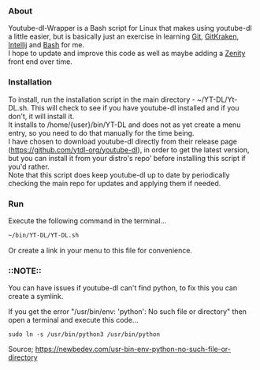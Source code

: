 <h3>About</h3>

Youtube-dl-Wrapper is a Bash script for Linux that makes using youtube-dl a little easier, but is basically just an exercise in learning [Git](https://git-scm.com/), [GitKraken](https://www.gitkraken.com/), [Intellij](https://www.jetbrains.com/idea/) and [Bash](https://www.gnu.org/software/bash/) for me.<br />
I hope to update and improve this code as well as maybe adding a [Zenity](https://wiki.gnome.org/Projects/Zenity) front end over time.<br />

<h3>Installation</h3>

To install, run the installation script in the main directory - ~/YT-DL/Yt-DL.sh. This will check to see if you have youtube-dl installed and if you don't, it will install it.<br />
It installs to /home/{user}/bin/YT-DL and does not as yet create a menu entry, so you need to do that manually for the time being.<br />
I have chosen to download youtube-dl directly from their release page (https://github.com/ytdl-org/youtube-dl), in order to get  the latest version, but you can install it from your distro's repo' before installing this script if you'd rather.<br />
Note that this script does keep youtube-dl up to date by periodically checking the main repo for updates and applying them if needed.

<h3>Run</h3>

Execute the following command in the terminal...
```` bash 
~/bin/YT-DL/YT-DL.sh
````
Or create a link in your menu to this file for convenience.

<h3>::NOTE::</h3>

You can have issues if youtube-dl can't find python, to fix this you can create a symlink.<br />

If you get the error "/usr/bin/env: 'python': No such file or directory" then open a terminal and execute this code...<br />
```bash{16}
sudo ln -s /usr/bin/python3 /usr/bin/python
```
Source; https://newbedev.com/usr-bin-env-python-no-such-file-or-directory